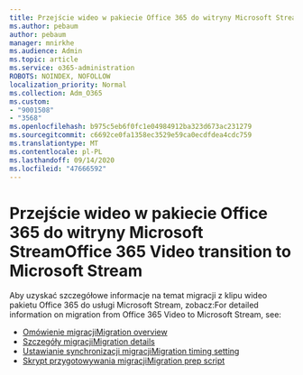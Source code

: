 ```yaml
---
title: Przejście wideo w pakiecie Office 365 do witryny Microsoft Stream
ms.author: pebaum
author: pebaum
manager: mnirkhe
ms.audience: Admin
ms.topic: article
ms.service: o365-administration
ROBOTS: NOINDEX, NOFOLLOW
localization_priority: Normal
ms.collection: Adm_O365
ms.custom:
- "9001508"
- "3568"
ms.openlocfilehash: b975c5eb6f0fc1e04984912ba323d673ac231279
ms.sourcegitcommit: c6692ce0fa1358ec3529e59ca0ecdfdea4cdc759
ms.translationtype: MT
ms.contentlocale: pl-PL
ms.lasthandoff: 09/14/2020
ms.locfileid: "47666592"
---
```

# <a name="office-365-video-transition-to-microsoft-stream"></a><span data-ttu-id="235cf-102">Przejście wideo w pakiecie Office 365 do witryny Microsoft Stream</span><span class="sxs-lookup"><span data-stu-id="235cf-102">Office 365 Video transition to Microsoft Stream</span></span>

<span data-ttu-id="235cf-103">Aby uzyskać szczegółowe informacje na temat migracji z klipu wideo pakietu Office 365 do usługi Microsoft Stream, zobacz:</span><span class="sxs-lookup"><span data-stu-id="235cf-103">For detailed information on migration from Office 365 Video to Microsoft Stream, see:</span></span>

- [<span data-ttu-id="235cf-104">Omówienie migracji</span><span class="sxs-lookup"><span data-stu-id="235cf-104">Migration overview</span></span>](https://docs.microsoft.com/stream/migrate-from-office-365)
- [<span data-ttu-id="235cf-105">Szczegóły migracji</span><span class="sxs-lookup"><span data-stu-id="235cf-105">Migration details</span></span>](https://docs.microsoft.com/stream/migration-experience)
- [<span data-ttu-id="235cf-106">Ustawianie synchronizacji migracji</span><span class="sxs-lookup"><span data-stu-id="235cf-106">Migration timing setting</span></span>](https://docs.microsoft.com/stream/migration-o365video-timing-setting)
- [<span data-ttu-id="235cf-107">Skrypt przygotowywania migracji</span><span class="sxs-lookup"><span data-stu-id="235cf-107">Migration prep script</span></span>](https://docs.microsoft.com/stream/migration-o365video-prep)
